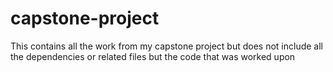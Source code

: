 # capstone-project
This contains all the work from my capstone project but does not include all the dependencies or related files but the code that was worked upon 
